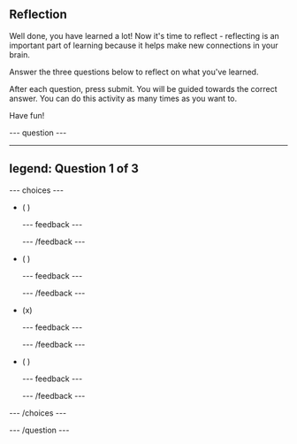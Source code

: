 ## Reflection

Well done, you have learned a lot! Now it's time to reflect - reflecting is an important part of learning because it helps make new connections in your brain.

Answer the three questions below to reflect on what you've learned.

After each question, press submit. You will be guided towards the correct answer. You can do this activity as many times as you want to.

Have fun!

\--- question ---

***

## legend: Question 1 of 3

\--- choices ---

- ( )

  \--- feedback ---

  \--- /feedback ---

- ( )

  \--- feedback ---

  \--- /feedback ---

- (x)

  \--- feedback ---

  \--- /feedback ---

- ( )

  \--- feedback ---

  \--- /feedback ---

\--- /choices ---

\--- /question ---
